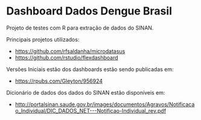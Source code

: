 # Dashboard Dados Dengue Brasil

Projeto de testes com R para extração de dados do SINAN.

Principais projetos utilizados:

- https://github.com/rfsaldanha/microdatasus
- https://github.com/rstudio/flexdashboard

Versões Iniciais estão dos dashboards estão sendo publicadas em:

- https://rpubs.com/Gleyton/956924

Dicionário de dados dos dados do SINAN estão disponíveis em:

- http://portalsinan.saude.gov.br/images/documentos/Agravos/Notificacao_Individual/DIC_DADOS_NET---Notificao-Individual_rev.pdf
